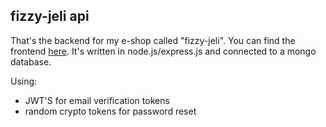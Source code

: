 ## fizzy-jeli api

That's the backend for my e-shop called "fizzy-jeli". You can find the frontend [here](https://github.com/pagiannis/fizzy-jeli). It's written in node.js/express.js and connected to a mongo database.

Using:

- JWT'S for email verification tokens
- random crypto tokens for password reset
